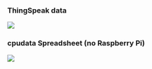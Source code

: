 ### ThingSpeak data

![](https://github.com/zzatuchn/ee322/blob/main/lab7/thingspeak.png)

### cpudata Spreadsheet (no Raspberry Pi)

![](https://github.com/zzatuchn/ee322/blob/main/lab7/cpudata1.png)
